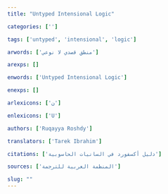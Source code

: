 ```yaml
---
title: "Untyped Intensional Logic"

categories: ['']

tags: ['untyped', 'intensional', 'logic']

arwords: ['منطق قصدي لا نوعي']

arexps: []

enwords: ['Untyped Intensional Logic']

enexps: []

arlexicons: ['ن']

enlexicons: ['U']

authors: ['Ruqayya Roshdy']

translators: ['Tarek Ibrahim']

citations: ['دليل أكسفورد في السانيات الحاسوبية']

sources: ['المنظمة العربية للترجمة']

slug: ""
---
```

